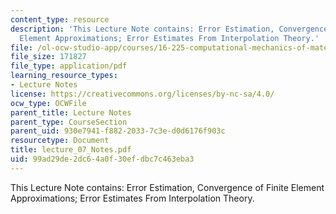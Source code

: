 ```yaml
---
content_type: resource
description: 'This Lecture Note contains: Error Estimation, Convergence of Finite
  Element Approximations; Error Estimates From Interpolation Theory.'
file: /ol-ocw-studio-app/courses/16-225-computational-mechanics-of-materials-fall-2003/99ad29de2dc64a0f30efdbc7c463eba3_lecture_07_Notes.pdf
file_size: 171827
file_type: application/pdf
learning_resource_types:
- Lecture Notes
license: https://creativecommons.org/licenses/by-nc-sa/4.0/
ocw_type: OCWFile
parent_title: Lecture Notes
parent_type: CourseSection
parent_uid: 930e7941-f882-2033-7c3e-d0d6176f903c
resourcetype: Document
title: lecture_07_Notes.pdf
uid: 99ad29de-2dc6-4a0f-30ef-dbc7c463eba3
---
```

This Lecture Note contains: Error Estimation, Convergence of Finite Element Approximations; Error Estimates From Interpolation Theory.